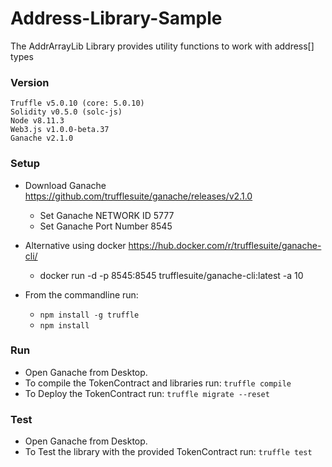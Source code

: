 # Address-Library-Sample

The AddrArrayLib Library provides utility functions to work with address[] types

### Version
    Truffle v5.0.10 (core: 5.0.10)
    Solidity v0.5.0 (solc-js)
    Node v8.11.3
    Web3.js v1.0.0-beta.37
    Ganache v2.1.0

### Setup
* Download Ganache https://github.com/trufflesuite/ganache/releases/v2.1.0
    * Set Ganache NETWORK ID 5777
    * Set Ganache Port Number 8545

* Alternative using docker https://hub.docker.com/r/trufflesuite/ganache-cli/
    * docker run -d -p 8545:8545 trufflesuite/ganache-cli:latest -a 10

* From the commandline run:
  * `npm install -g truffle`
  * `npm install`

### Run
* Open Ganache from Desktop.
* To compile the TokenContract and libraries run: `truffle compile`
* To Deploy the TokenContract run: `truffle migrate --reset`

### Test
* Open Ganache from Desktop.
* To Test the library with the provided TokenContract run: `truffle test`